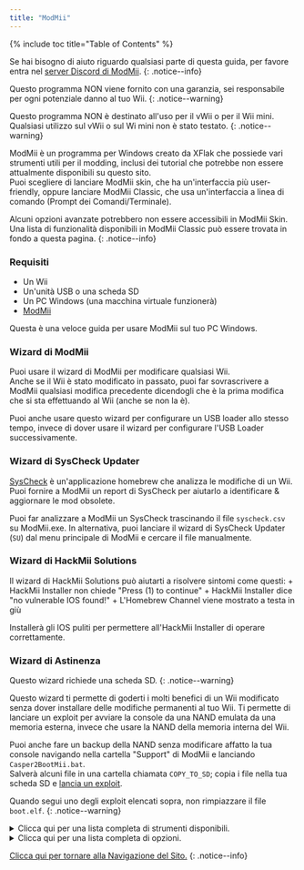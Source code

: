 ```yaml
---
title: "ModMii"
---
```


{% include toc title="Table of Contents" %}

Se hai bisogno di aiuto riguardo qualsiasi parte di questa guida, per favore entra nel [server Discord di ModMii](https://discord.gg/cMnBRACQwQ).
{: .notice--info}

Questo programma NON viene fornito con una garanzia, sei responsabile per ogni potenziale danno al tuo Wii.
{: .notice--warning}

Questo programma NON è destinato all'uso per il vWii o per il Wii mini. Qualsiasi utilizzo sul vWii o sul Wi mini non è stato testato.
{: .notice--warning}

ModMii è un programma per Windows creato da XFlak che possiede vari strumenti utili per il modding, inclusi dei tutorial che potrebbe non essere attualmente disponibili su questo sito.<br> Puoi scegliere di lanciare ModMii skin, che ha un'interfaccia più user-friendly, oppure lanciare ModMii Classic, che usa un'interfaccia a linea di comando (Prompt dei Comandi/Terminale).

Alcuni opzioni avanzate potrebbero non essere accessibili in ModMii Skin. Una lista di funzionalità disponibili in ModMii Classic può essere trovata in fondo a questa pagina.
{: .notice--info}

### Requisiti

* Un Wii
* Un'unità USB o una scheda SD
* Un PC Windows (una macchina virtuale funzionerà)
* [ModMii](https://modmii.github.io/)

Questa è una veloce guida per usare ModMii sul tuo PC Windows.

### Wizard di ModMii

Puoi usare il wizard di ModMii per modificare qualsiasi Wii. <br> Anche se il Wii è stato modificato in passato, puoi far sovrascrivere a ModMii qualsiasi modifica precedente dicendogli che è la prima modifica che si sta effettuando al Wii (anche se non la è).

Puoi anche usare questo wizard per configurare un USB loader allo stesso tempo, invece di dover usare il wizard per configurare l'USB Loader successivamente.

### Wizard di SysCheck Updater

[SysCheck](syscheck) è un'applicazione homebrew che analizza le modifiche di un Wii. <br> Puoi fornire a ModMii un report di SysCheck per aiutarlo a identificare & aggiornare le mod obsolete.

Puoi far analizzare a ModMii un SysCheck trascinando il file `syscheck.csv` su ModMii.exe. In alternativa, puoi lanciare il wizard di SysCheck Updater (`SU`) dal menu principale di ModMii e cercare il file manualmente.

### Wizard di HackMii Solutions

Il wizard di HackMii Solutions può aiutarti a risolvere sintomi come questi:
    + HackMii Installer non chiede "Press (1) to continue"
    + HackMii Installer dice "no vulnerable IOS found!"
    + L'Homebrew Channel viene mostrato a testa in giù

Installerà gli IOS puliti per permettere all'HackMii Installer di operare correttamente.

### Wizard di Astinenza

Questo wizard richiede una scheda SD.
{: .notice--warning}

Questo wizard ti permette di goderti i molti benefici di un Wii modificato senza dover installare delle modifiche permanenti al tuo Wii. Ti permette di lanciare un exploit per avviare la console da una NAND emulata da una memoria esterna, invece che usare la NAND della memoria interna del Wii.

Puoi anche fare un backup della NAND senza modificare affatto la tua console navigando nella cartella "Support" di ModMii e lanciando `Casper2BootMii.bat`. <br> Salverà alcuni file in una cartella chiamata `COPY_TO_SD`; copia i file nella tua scheda SD e [lancia un exploit](get-started).

Quando segui uno degli exploit elencati sopra, non rimpiazzare il file `boot.elf`.
{: .notice--warning}


<details id="Modmii-Tools" class="notice--info" markdown="1">
<summary><a>Clicca qui per una lista completa di strumenti disponibili.</a></summary>

| Strumento                                                                                    | Descrizione                                                                                                                                                                                                                                                                  |
| -------------------------------------------------------------------------------------------- | ---------------------------------------------------------------------------------------------------------------------------------------------------------------------------------------------------------------------------------------------------------------------------- |
| W = Wizard di ModMii <-- Inizia qui per modificare il tuo Wii!                               | Questa opzions può essere usata per modificare il tuo Wii per la prima volta o per modificare un Wii che è già stato modificato in precedenza.                                                                                                                               |
| SU = Wizard di SysCheck Updater (aggiorna solo le modifiche obsolete)                        | Questa optione è utile per coloro che hanno vecchia modifiche installate sul loro Wii come DarkCorp/Ciosspaghetti che può potenzialmente causare problemi per il custom firmware homebrew di ultima versione.                                                                |
| U = Wizard di Configuratione di USB-Loader                                                   | Questa opzione di aiuterà a configurare correttamente il tuo USB loader per essere capace di caricare backup di dischi da una scheda SD o unità USB.                                                                                                                         |
| H = Wizard di HackMii Solutions (HBC a testa in giù\Soluzione No Vulnerable IOS)            | Questa options è utile per coloro che stanno avendo problemi nel far funzionare HackMii Installer, o se hanno semplicemente l'homebrew channel a testa in giù, o se DarkCorp/Ciosspaghetti era installato e non c'era nessun homebrew channel.                               |
| AW = Wizard di Astinenza (Modifiche Wii non permanenti)                                      | Questa opzione è utile per coloro che non vogliono effettuare delle modifiche permanenti al loro Wii ma vogliono comunque avere alcuni dei benefici offerti dal software homebrew.                                                                                           |
| RC = Wizard del Cambio di Regione                                                            | Questa opzione può essere usata per cambiare la regione del tuo Wii senza brickarlo (questa è la miglior guida del cambio di regione internet!).                                                                                                                             |
| S = Installazione di SNEEK, Creatore\Modificatore di EmuNAND, Estrattore di Massa di Giochi | Questa opzione ti aiuterà a configurare correttamente un EmuNAND (cioè neek2o) sulla tua scheda SD o unità USB. i benefici dell'Emunand includono spazio extra per i salvataggi dei giochi o canali. e il beneficio di non effettuare alcuna modifica permanente al tuo Wii. |
| F = apri un File o Cartella con ModMii per molte altre funzioni!                             | Questa opzione è uno strumento avanzato specialmente utile per gli sviluppatori.                                                                                                                                                                                             |
| 1 = Scarica Pagina 1 (Menu di Sistema, IOS, MIOS, Canali etc.)                               | Questa opzione apre la prima pagina di download che include le parti fondamentali del menu di sistema (scaricate dal NUS).                                                                                                                                                   |
| 2 = Scarica Pagina 2 (Applicazioni, File USB-Loader, CheatCodes etc.)                        | Questa opzione apre la seconda pagina di download che include exploit utili e applicazioni per il tuo Wii che includono anche applicazioni per il PC.                                                                                                                        |
| 3 = Scarica Pagina 3 (Temi del Menu di Sistema)                                              | Questa opzione apre la terza pagina di download che include alcuni temi del menu di sistema ed elementi richiesti per installare un tema del menu sistema (le applicazioni di base sono scaricate dal NUS).                                                                  |
| 4 = Scarica Pagina 4 (cIOS e cMIOS)                                                          | Questa opzione apre la quarta pagina di download che include cIOS e cMIOS per l'uso di USB loaders. È consigliato installare solamente i cIOS a meno che non voglia fare del testing.                                                                                        |
| A = Download Avanazati e Creatore di Forwarder DOL\ISO                                      | Questa opzione è uno strumento avanzato usato per personalizzare ulteriormente i download o per permetterti di creare il tuo file eseguibile dol utile per i forwarder (canali sul menu di sistema per accedere applicazioni del Wii).                                       |
| L = Carica Coda di Download                                                                  | Questa opzione scaricherò tutti i titoli richiesti per il menu di sistema del Wii (titoli scaricato dal NUS)                                                                                                                                                                 |
| C = Crea File di Configurazione per BootMii, Wad Manager o Multi-Mod Manager                 | Questa opzione ti aiuterà a creare i file di configurazione richiesti per certe applicazioni.                                                                                                                                                                                |
| FC = File Cleanup & App Updater: aggiorna applcazioni e/o rimuovi file non necessari         | Questa opzione è utile per coloro che vogliono ripulire la loro scheda SD o unità USB da applicazioni obsolete, inutili, o comunque deprecate.                                                                                                                               |
| M = Modalità ModMii Skiin: usa il tuo mouse invece della tastiera!                           | Questa opzione lancerà la versione skin di ModMii. Alcuni opzioni avanzate potrebbero non essere accessibili in ModMii Skin.                                                                                                                                                 |

</details>

<details id="Modmii-Options" class="notice--info" markdown="1">
<summary><a>Clicca qui per una lista completa di opzioni.</a></summary>

| Opzione                                                                           | Descrizione                                                                                                                  |
| --------------------------------------------------------------------------------- | ---------------------------------------------------------------------------------------------------------------------------- |
| D = Cambia lettera dell'unità:                                                    | Cambia dove i file della tua scheda SD sono salvati.                                                                         |
| DU = Cambia lettera dell'unità per USB:                                           | Cambia dove i file della tua unità USB sono salvati.                                                                         |
| d2x = cambia la versione del cIOS d2x generato:                                   | Cambia la versione del cios che ModMii scarica.                                                                              |
| H = Hermes cIOS (202 & 222-224) sarà anche consigliato                            | Permette agli IOS di essere consigliati e scaricare nel syscheck updater (starà stubbed se disattivato).                     |
| CM = cMIOS inclusi nei cIOS consigliati                                           | Permette ai cMIOS di essere consigliati e scaricati nel syscheck updater (installerà i MIOS stock se disabilitato).          |
| E = Protezione Brick Extra nelle Guide dei Wizard ModMii                          | Permette agli IOS della protezione extra dai brick di ModMii essere consigliati e usati nello strumento di syscheck updater. |
| U = Aggiorna IOS. Wizard/SysCheck-Updater aggiorna gli IOS attivi                 | Aggiorna gli IOS esistenti alla versione più recente disponibile sul NUS.                                                    |
| AU = Gli aggiornamenti automatici salteranno il controllo se presenti nella cache | Salterà il download dei file se già nella code.                                                                              |
| FWD = Installa Forwarder dell'USB-Loader nelle Guide dei Wizard di ModMii         | Includerà il file wad del forwarder dell'USB loader nelle guide dei wizard degli USB loader.                                 |
| PC = Posizione di Salvataggio Programmi PC                                        | Cambia la posizione di salvataggio per i programmi PC scaricabili.                                                           |
| RS = Root Save: Salva IOS/MIOS sul root invece che nella cartella dei WAD         | Salva gli IOS\MIOS nel root invece che nella cartella WAD.                                                                  |
| 1 = Non mantenere cartelle 00000001 o NUS per IOS\MIOS\SM etc                   | Elimina le cartelle usate per compilare il file wad e ti dà solamente il file wad.                                           |
| n2o = neek2o - crea mod di s\uneek invece dell'originale                         | Usa una migliore versione modificata di neek2o nel creatore di EmuNAND.                                                      |
| SSD = Accesso SD a SNEEK e SNEEK+DI                                               | Permette a SNEEK e SNEEK+DI di accedere alla scheda SD.                                                                      |
| F = Colore di Font.bin per SNEEK/UNEEK                                            | Cambia il colore del font per neek2o.                                                                                        |
| SV = Output Verboso di SNEEK                                                      | Mostra informazioni extra riguardo l'EmuNAND.                                                                                |
| V = Modalità verbosa per ModMii Skin & nandBinCheck                               | Mostra un'altra finestra con informazioni extra riguardanti il controllo della nand.                                         |
| SO = Riproduci suoni alla Fine                                                    | Riproduce un jingle divertente dopo un download andato a buon fine.                                                          |
| A = Auto-Update di ModMii all'avvio                                               | Controllerà la presenza di aggiornamenti in automatico all'avvio di ModMii.                                                  |
| N = Controlla per nuove versioni di ModMii adesso                                 | Verificherè online la presenza di un aggiornamento di ModMii.                                                                |

</details>

[Clicca qui per tornare alla Navigazione del Sito.](navigazione-sito)
{: .notice--info}
